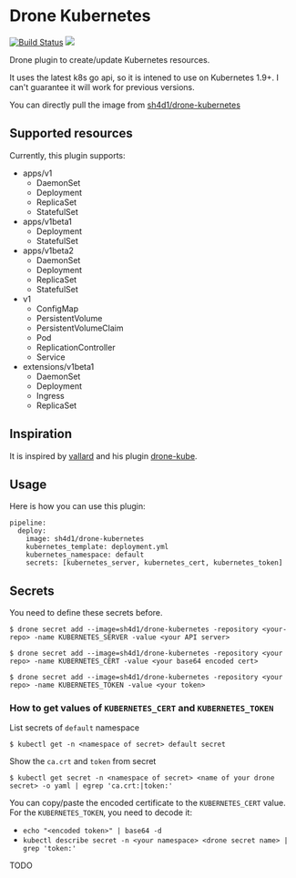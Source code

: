 # Drone Kubernetes 
[![Build Status](https://cloud.drone.io/api/badges/Sh4d1/drone-kubernetes/status.svg)](https://cloud.drone.io/Sh4d1/drone-kubernetes) [![](https://images.microbadger.com/badges/image/sh4d1/drone-kubernetes.svg)](https://hub.docker.com/r/sh4d1/drone-kubernetes/ "Get your own image badge on microbadger.com")

Drone plugin to create/update Kubernetes resources.

It uses the latest k8s go api, so it is intened to use on Kubernetes 1.9+. I can't guarantee it will work for previous versions.

You can directly pull the image from [sh4d1/drone-kubernetes](https://hub.docker.com/r/sh4d1/drone-kubernetes/)
## Supported resources
Currently, this plugin supports:
* apps/v1
  * DaemonSet
  * Deployment
  * ReplicaSet
  * StatefulSet
* apps/v1beta1
  * Deployment
  * StatefulSet
* apps/v1beta2
  * DaemonSet
  * Deployment
  * ReplicaSet
  * StatefulSet
* v1
  * ConfigMap 
  * PersistentVolume 
  * PersistentVolumeClaim 
  * Pod 
  * ReplicationController 
  * Service 
* extensions/v1beta1
  * DaemonSet
  * Deployment
  * Ingress
  * ReplicaSet

## Inspiration 

It is inspired by [vallard](https://github.com/vallard) and his plugin [drone-kube](https://github.com/vallard/drone-kube).


## Usage

Here is how you can use this plugin:
```
pipeline:
  deploy:
    image: sh4d1/drone-kubernetes
    kubernetes_template: deployment.yml
    kubernetes_namespace: default
    secrets: [kubernetes_server, kubernetes_cert, kubernetes_token]
```

## Secrets

You need to define these secrets before.
```
$ drone secret add --image=sh4d1/drone-kubernetes -repository <your-repo> -name KUBERNETES_SERVER -value <your API server>
```
```
$ drone secret add --image=sh4d1/drone-kubernetes -repository <your repo> -name KUBERNETES_CERT -value <your base64 encoded cert>
```
```
$ drone secret add --image=sh4d1/drone-kubernetes -repository <your repo> -name KUBERNETES_TOKEN -value <your token>
```

### How to get values of `KUBERNETES_CERT` and `KUBERNETES_TOKEN`

List secrets of `default` namespace

```
$ kubectl get -n <namespace of secret> default secret
```

Show the `ca.crt` and `token` from secret

```
$ kubectl get secret -n <namespace of secret> <name of your drone secret> -o yaml | egrep 'ca.crt:|token:'
```

You can copy/paste the encoded certificate to the `KUBERNETES_CERT` value.
For the `KUBERNETES_TOKEN`, you need to decode it:

* `echo "<encoded token>" | base64 -d`
* `kubectl describe secret -n <your namespace> <drone secret name> | grep 'token:'`


TODO
